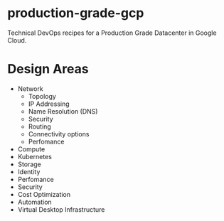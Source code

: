# production-grade-gcp
Technical DevOps recipes for a Production Grade Datacenter in Google Cloud.

# Design Areas
   - Network
       - Topology
       - IP Addressing
       - Name Resolution (DNS)
       - Security
       - Routing
       - Connectivity options
       - Perfomance
   - Compute
   - Kubernetes
   - Storage
   - Identity
   - Perfomance
   - Security
   - Cost Optimization
   - Automation
   - Virtual Desktop Infrastructure
